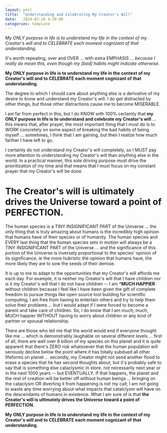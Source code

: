 ```yaml
---
layout: post
title:  "Understanding and Celebrating My Creator's Will"
date:   2024-03-10 4:30:00
categories: template
---
```



*My ONLY purpose in life is to understand my life in the context of my Creator's will and to CELEBRATE each moment cognizant of that understanding.*

It's worth repeating, over and OVER ... with extra EMPHASIS ... *because I really do mean this, even though my [bad] habits might indicate otherwise*.

**My ONLY purpose in life is to understand my life in the context of my Creator's will and to CELEBRATE each moment cognizant of that understanding.**

The degree to which I should care about anything else is a derivative of my desire to know and understand my Creator's will. I do get distracted by other things, but those other distractions cause me to become MISERABLE.

I am far from perfect in this, but I do KNOW with 100% certainty that **my ONLY purpose in life is to understand and celebrate my Creator's will** ... this means that, after prayer, the most important thing that I must do is to *WORK* concretely on some aspect of breaking the bad habits of being myself ... sometimes, I think that I am gaining, but then I realize how much farther I have left to go.

I certainly do not understand my Creator's will completely, so I MUST pay more attention to understanding my Creator's will than anything else in the world. In a practical manner, this sole driving purpose must drive the prioritization of my time and that means that I must focus on my constant prayer that my Creator's will be done. 

# The Creator's will is ultimately drives the Universe toward a point of PERFECTION.

The human species is a TINY INSIGNIFICANT PART of the Universe ... the only thing that is truly amazing about humans is the incredibly high opinion that humans have of their species or of humanity. The human species and EVERY last thing that the human species sets in motion will always be a TINY INSIGNIFICANT PART of the Universe ... and the significance of this portion of the Universe is inversely proportional to the species' opinion of its significance, ie the more hubristic the opinion that humans have, the more likely they are to sow the seeds of their demise.  

It is up to me to adapt to the opportunities that my Creator's will affords me each day. For example, it is neither my Creator's will that I have children nor is it my Creator's will that I do not have children -- I am ***MUCH HAPPIER** without children because I feel like I have been given the gift of complete freedom to pursue things like open source tool building for scientific computing; I am free from having to entertain others and try to help them solve their problems ... but I would adapt if I were forced to become a parent and take care of children. So, I do know that I am much, much, MUCH happier WITHOUT having to worry about children or any kind of partner or spousal relationship. 

There are those who tell me that the world would end if everyone thought like me ... which is demonstrably laughable on several different levels ... first of all, there are well over 8 billion of my species on this planet and it is quite apparent that there's ZERO risk whatsoever that the human population will seriously decline below the point where it has totally subdued all other lifeforms on planet ... secondly, my Creator might not send another flood to erase a species that he has second thoughts about, but it's probably safe to say that is something else cataclysmic in store, not necessarily next year or in the next 1000 years -- but EVENTUALLY. If that happens, the planet and the rest of creation will be better off without human beings ... bringing on the cataclysm OR diverting it from happening is not my call; I am not going to waste any time worrying about what impacts that catalclysm will have on the descendants of humans in existence. What I am sure of is that **the Creator's will is ultimately drives the Universe toward a point of PERFECTION.**

**My ONLY purpose in life is to understand my life in the context of my Creator's will and to CELEBRATE each moment cognizant of that understanding.**